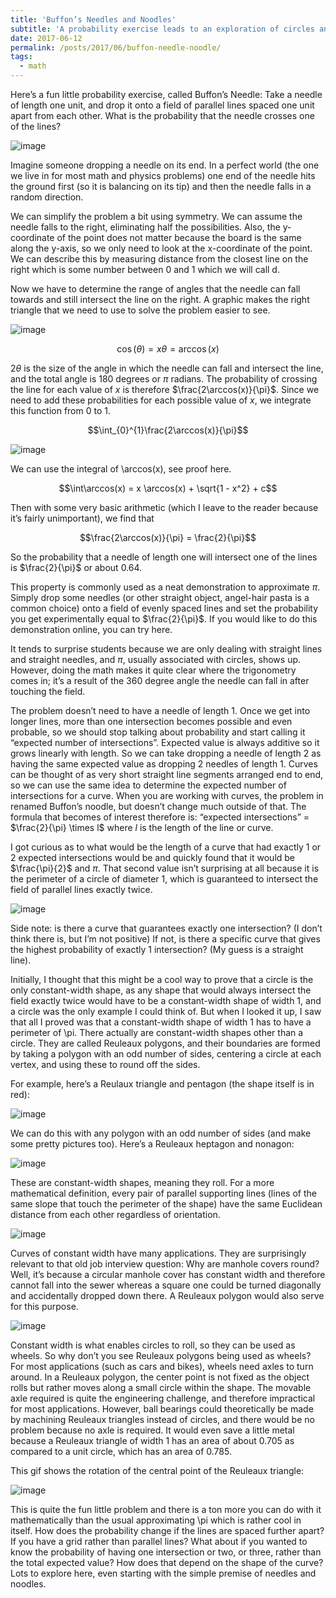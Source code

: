```yaml
---
title: 'Buffon’s Needles and Noodles'
subtitle: 'A probability exercise leads to an exploration of circles and other shapes of constant width.'
date: 2017-06-12
permalink: /posts/2017/06/buffon-needle-noodle/
tags:
  - math
---
```



Here’s a fun little probability exercise, called Buffon’s Needle: Take a needle of length one unit, and drop it onto a field of parallel lines spaced one unit apart from each other. What is the probability that the needle crosses one of the lines?

![image](https://github.com/user-attachments/assets/8f78c7f8-0762-4e88-8588-17d0a6977616)


Imagine someone dropping a needle on its end. In a perfect world (the one we live in for most math and physics problems) one end of the needle hits the ground first (so it is balancing on its tip) and then the needle falls in a random direction.

We can simplify the problem a bit using symmetry. We can assume the needle falls to the right, eliminating half the possibilities. Also, the y-coordinate of the point does not matter because the board is the same along the y-axis, so we only need to look at the x-coordinate of the point. We can describe this by measuring distance from the closest line on the right which is some number between 0 and 1 which we will call d.

Now we have to determine the range of angles that the needle can fall towards and still intersect the line on the right. A graphic makes the right triangle that we need to use to solve the problem easier to see.

![image](https://github.com/user-attachments/assets/70d66863-d626-40bc-8c33-fe950f50cb5f)


$$\cos(\theta) = x
\theta = \arccos(x)$$

$2\theta$ is the size of the angle in which the needle can fall and intersect the line, and the total angle is 180 degrees or $\pi$ radians. The probability of crossing the line for each value of $x$ is therefore $\frac{2\arccos(x)}{\pi}$. Since we need to add these probabilities for each possible value of $x$, we integrate this function from 0 to 1.

$$\int_{0}^{1}\frac{2\arccos(x)}{\pi}$$

![image](https://github.com/user-attachments/assets/d0ab0704-371d-449f-ba41-ab9c12459ed1)

We can use the integral of \arccos(x), see proof here.

$$\int\arccos(x) = x \arccos(x) + \sqrt{1 - x^2} + c$$

Then with some very basic arithmetic (which I leave to the reader because it’s fairly unimportant), we find that

$$\frac{2\arccos(x)}{\pi} = \frac{2}{\pi}$$

So the probability that a needle of length one will intersect one of the lines is $\frac{2}{\pi}$ or about 0.64.

This property is commonly used as a neat demonstration to approximate $\pi$. Simply drop some needles (or other straight object, angel-hair pasta is a common choice) onto a field of evenly spaced lines and set the probability you get experimentally equal to $\frac{2}{\pi}$. If you would like to do this demonstration online, you can try here.

It tends to surprise students because we are only dealing with straight lines and straight needles, and $\pi$, usually associated with circles, shows up. However, doing the math makes it quite clear where the trigonometry comes in; it’s a result of the 360 degree angle the needle can fall in after touching the field.

The problem doesn’t need to have a needle of length 1. Once we get into longer lines, more than one intersection becomes possible and even probable, so we should stop talking about probability and start calling it “expected number of intersections”. Expected value is always additive so it grows linearly with length. So we can take dropping a needle of length 2 as having the same expected value as dropping 2 needles of length 1. Curves can be thought of as very short straight line segments arranged end to end, so we can use the same idea to determine the expected number of intersections for a curve. When you are working with curves, the problem in renamed Buffon’s noodle, but doesn’t change much outside of that.
The formula that becomes of interest therefore is: “expected intersections” =  $\frac{2}{\pi} \times l$ where $l$ is the length of the line or curve.

I got curious as to what would be the length of a curve that had exactly 1 or 2 expected intersections would be and quickly found that it would be $\frac{\pi}{2}$ and $\pi$. That second value isn’t surprising at all because it is the perimeter of a circle of diameter 1, which is guaranteed to intersect the field of parallel lines exactly twice.

![image](https://github.com/user-attachments/assets/cf51e964-b6c8-4e61-bfc4-3fd980f616b1)


Side note: is there a curve that guarantees exactly one intersection? (I don’t think there is, but I’m not positive) If not, is there a specific curve that gives the highest probability of exactly 1 intersection? (My guess is a straight line).

Initially, I thought that this might be a cool way to prove that a circle is the only constant-width shape, as any shape that would always intersect the field exactly twice would have to be a constant-width shape of width 1, and a circle was the only example I could think of. But when I looked it up, I saw that all I proved was that a constant-width shape of width 1 has to have a perimeter of \pi. There actually are constant-width shapes other than a circle. They are called Reuleaux polygons, and their boundaries are formed by  taking a polygon with an odd number of sides, centering a circle at each vertex, and using these to round off the sides.

For example, here’s a Reulaux triangle and pentagon (the shape itself is in red):

![image](https://github.com/user-attachments/assets/3a743004-037d-44d4-bf41-3faf27801ce2)


We can do this with any polygon with an odd number of sides (and make some pretty pictures too). Here’s a Reuleaux heptagon and nonagon:

![image](https://github.com/user-attachments/assets/e6d53e33-e2c9-4779-9b6e-c68d29aef5aa)


These are constant-width shapes, meaning they roll. For a more mathematical definition, every pair of parallel supporting lines (lines of the same slope that touch the perimeter of the shape) have the same Euclidean distance from each other regardless of orientation.

![image](https://github.com/user-attachments/assets/b2049f46-97f3-456b-aada-10daa2ddbb82)


Curves of constant width have many applications. They are surprisingly relevant to that old job interview question: Why are manhole covers round? Well, it’s because a circular manhole cover has constant width and therefore cannot fall into the sewer whereas a square one could be turned diagonally and accidentally dropped down there. A Reuleaux polygon would also serve for this purpose.

![image](https://github.com/user-attachments/assets/3fe3991e-1bc0-40f4-a0f2-65637985fe44)


Constant width is what enables circles to roll, so they can be used as wheels. So why don’t you see Reuleaux polygons being used as wheels? For most applications (such as cars and bikes), wheels need axles to turn around. In a Reuleaux polygon, the center point is not fixed as the object rolls but rather moves along a small circle within the shape. The movable axle required is quite the engineering challenge, and therefore impractical for most applications. However, ball bearings could theoretically be made by machining Reuleaux triangles instead of circles, and there would be no problem because no axle is required. It would even save a little metal because a Reuleaux triangle of width 1 has an area of about 0.705 as compared to a unit circle, which has an area of 0.785.

This gif shows the rotation of the central point of the Reuleaux triangle:

![image](https://github.com/user-attachments/assets/e9256169-3d63-4b03-8611-4e317e61585a)

This is quite the fun little problem and there is a ton more you can do with it mathematically than the usual approximating \pi which is rather cool in itself. How does the probability change if the lines are spaced further apart? If you have a grid rather than parallel lines? What about if you wanted to know the probability of having one intersection or two, or three, rather than the total expected value? How does that depend on the shape of the curve? Lots to explore here, even starting with the simple premise of needles and noodles.
